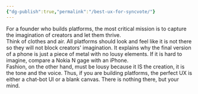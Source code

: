 ```yaml
---
{"dg-publish":true,"permalink":"/best-ux-for-syncvote/"}
---
```


For a founder who builds platforms, the most critical mission is to capture the imagination of creators and let them thrive.  
Think of clothes and air. All platforms should look and feel like it is not there so they will not block creators' imagination. It explains why the final version of a phone is just a piece of metal with no lousy elements. If it is hard to imagine, compare a Nokia N gage with an iPhone.  
Fashion, on the other hand, must be lousy because it IS the creation, it is the tone and the voice. 
Thus, if you are building platforms, the perfect UX is either a chat-bot UI or a blank canvas. There is nothing there, but your mind.
